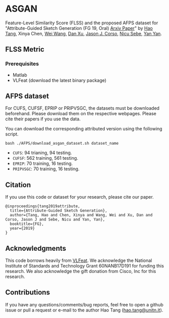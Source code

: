 # ASGAN
Feature-Level Similarity Score (FLSS) and the proposed AFPS dataset for "Attribute-Guided Sketch Generation (FG 19, Oral) [Arxiv Paper](https://arxiv.org/abs/1901.09774)" by [Hao Tang](http://disi.unitn.it/~hao.tang/), Xinya Chen, [Wei Wang](https://weiwangtrento.github.io/), [Dan Xu](http://www.robots.ox.ac.uk/~danxu/), [Jason J. Corso](http://web.eecs.umich.edu/~jjcorso/), [Nicu Sebe](http://disi.unitn.it/~sebe/), [Yan Yan](https://userweb.cs.txstate.edu/~y_y34/). 

## FLSS Metric

### Prerequisites
- Matlab
- VLFeat (download the latest binary package)

## AFPS dataset

For CUFS, CUFSF, EPRIP or PRIPVSGC, the datasets must be downloaded beforehand. Please download them on the respective webpages. Please cite their papers if you use the data. 

You can download the corresponding attributed version using the following script. 
```
bash ./AFPS/download_asgan_dataset.sh dataset_name
```

- `CUFS`: 94 trianing, 94 testing.
- `CUFSF`: 562 training, 561 testing.
- `EPRIP`: 70 training, 16 testing.
- `PRIPVSGC`: 70 training, 16 testing.


## Citation
If you use this code or dataset for your research, please cite our paper.

```
@inproceedings{tang2019attribute,
  title={Attribute-Guided Sketch Generation},
  author={Tang, Hao and Chen, Xinya and Wang, Wei and Xu, Dan and Corso, Jason J and Sebe, Nicu and Yan, Yan},
  booktitle={FG},
  year={2019}
}

```

## Acknowledgments
This code borrows heavily from [VLFeat](http://www.vlfeat.org/). We acknowledge the National Institute of Standards and Technology Grant 60NANB17D191 for
funding this research. We also acknowledge the gift donation from Cisco, Inc for this research.

## Contributions
If you have any questions/comments/bug reports, feel free to open a github issue or pull a request or e-mail to the author Hao Tang ([hao.tang@unitn.it](hao.tang@unitn.it)).
